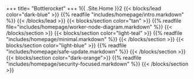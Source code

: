 +++
title= "Bottlerocket"
+++
1{{ .Site.Home }}2
{{< blocks/lead color="dark-blue" >}}
{{% readfile "includes/homepage/intro.markdown" %}}
{{< /blocks/lead >}}
{{< blocks/section color="tan" >}}
{{% readfile file="includes/homepage/worker-node-diagram.markdown" %}}
{{< /blocks/section >}}
{{< blocks/section color="light-teal" >}}
{{% readfile "includes/homepage/minimal.markdown" %}}
{{< /blocks/section >}}
{{< blocks/section color="light-blue" >}}
{{% readfile "includes/homepage/safe-update.markdown" %}}
{{< /blocks/section >}}
{{< blocks/section color="dark-orange">}}
{{% readfile "includes/homepage/security-focused.markdown" %}}
{{< /blocks/section >}}
